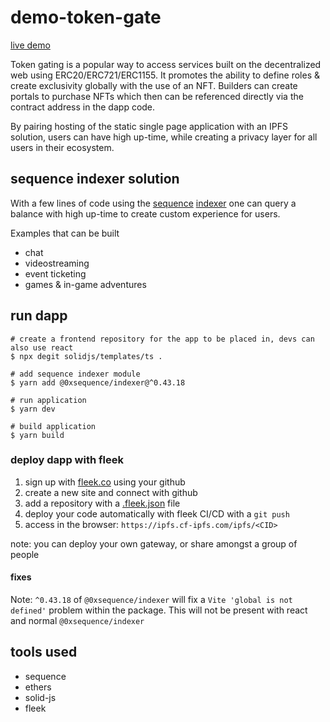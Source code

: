 # demo-token-gate

[live demo](https://lingering-bread-3119.on.fleek.co/)

Token gating is a popular way to access services built on the decentralized web using ERC20/ERC721/ERC1155. It promotes the ability to define roles & create exclusivity globally with the use of an NFT. Builders can create portals to purchase NFTs which then can be referenced directly via the contract address in the dapp code.

By pairing hosting of the static single page application with an IPFS solution, users can have high up-time, while creating a privacy layer for all users in their ecosystem.

## sequence indexer solution

With a few lines of code using the [sequence](https://sequence.xyz/) [indexer](https://docs.sequence.xyz/indexer) one can query a balance with high up-time to create custom experience for users.

Examples that can be built
- chat
- videostreaming
- event ticketing
- games & in-game adventures

## run dapp

```
# create a frontend repository for the app to be placed in, devs can also use react
$ npx degit solidjs/templates/ts . 

# add sequence indexer module
$ yarn add @0xsequence/indexer@^0.43.18

# run application
$ yarn dev

# build application
$ yarn build
```

### deploy dapp with fleek
1. sign up with [fleek.co](fleek.co) using your github
2. create a new site and connect with github
3. add a repository with a [.fleek.json](https://github.com/moskalyk/demo-token-gate/blob/master/.fleek.json) file
4. deploy your code automatically with fleek CI/CD with a `git push`
5. access in the browser: `https://ipfs.cf-ipfs.com/ipfs/<CID>`

note: you can deploy your own gateway, or share amongst a group of people

#### fixes
Note: `^0.43.18` of `@0xsequence/indexer` will fix a `Vite 'global is not defined'` problem within the package. This will not be present with react and normal `@0xsequence/indexer`

## tools used
- sequence
- ethers
- solid-js
- fleek
